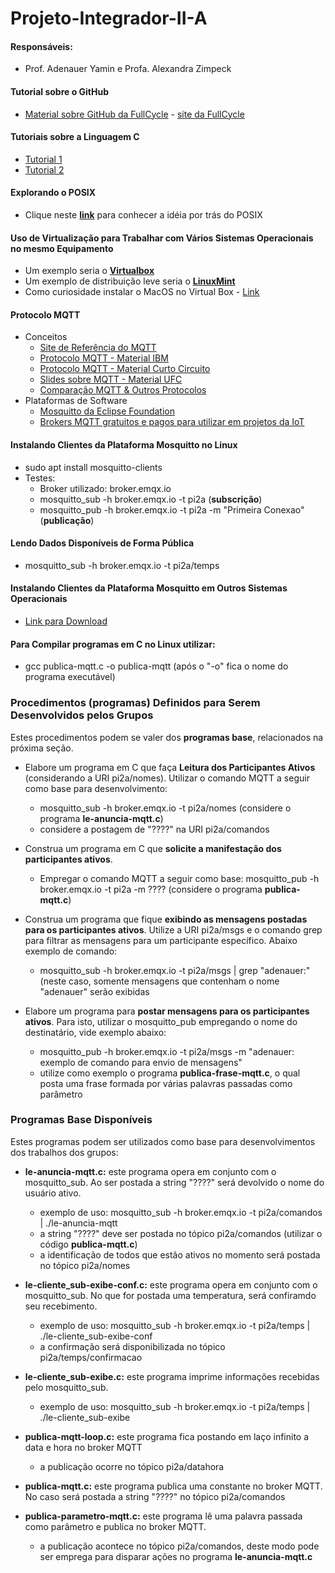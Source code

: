 # Projeto-Integrador-II-A

#### Responsáveis:
  * Prof. Adenauer Yamin e Profa. Alexandra Zimpeck

#### Tutorial sobre o GitHub
  * [Material sobre GitHub da FullCycle](https://fullcycle.com.br/git-e-github/) - [site da FullCycle](https://fullcycle.com.br/)

#### Tutoriais sobre a Linguagem C
  * [Tutorial 1](https://pt.wikibooks.org/wiki/Programar_em_C)
  * [Tutorial 2](https://wiki.ifsc.edu.br/mediawiki/index.php/AULA_5_-_Introdu%C3%A7%C3%A3o_%C3%A0_Linguagem_C_-_FIC#INTRODU.C3.87.C3.83O)

#### Explorando o POSIX
  * Clique neste **[link](https://pt.wikipedia.org/wiki/POSIX)** para conhecer a idéia por trás do POSIX

#### Uso de Virtualização para Trabalhar com Vários Sistemas Operacionais no mesmo Equipamento
  * Um exemplo seria o **[Virtualbox](https://www.virtualbox.org/)**
  * Um exemplo de distribuição leve seria o **[LinuxMint](https://linuxmint.com/)**
  * Como curiosidade instalar o MacOS no Virtual Box - [Link](https://youtu.be/Tru8CDZkpiY)

#### Protocolo MQTT
  * Conceitos
    * [Site de Referência do MQTT](https://mqtt.org/)
    * [Protocolo MQTT - Material IBM](https://www.ibm.com/developerworks/br/library/iot-mqtt-why-good-for-iot/index.html)
    * [Protocolo MQTT - Material Curto Circuito](https://www.curtocircuito.com.br/blog/introducao-ao-mqtt/)
    * [Slides sobre MQTT - Material UFC](https://pt.slideshare.net/MaurcioMoreiraNeto/protocolo-mqtt-redes-de-computadores)
    * [Comparação MQTT & Outros Protocolos](https://medium.com/internet-das-coisas/iot-05-dando-uma-breve-an%C3%A1lise-no-protocolo-mqtt-e404e977fbb6)
  * Plataformas de Software
    * [Mosquitto da Eclipse Foundation](https://mosquitto.org)
    * [Brokers MQTT gratuitos e pagos para utilizar em projetos da IoT](https://diyprojects.io/8-online-mqtt-brokers-iot-connected-objects-cloud/#.XzfHmEl7nUI)


#### Instalando Clientes da Plataforma Mosquitto no Linux

* sudo apt install mosquitto-clients
* Testes: 
  * Broker utilizado: broker.emqx.io
  * mosquitto_sub -h broker.emqx.io -t pi2a  (**subscrição**)
  * mosquitto_pub -h broker.emqx.io -t pi2a -m "Primeira Conexao"   (**publicação**)

#### Lendo Dados Disponíveis de Forma Pública

  * mosquitto_sub -h broker.emqx.io -t pi2a/temps

#### Instalando Clientes da Plataforma Mosquitto em Outros Sistemas Operacionais

* [Link para Download](https://mosquitto.org/download/)

#### Para Compilar programas em C no Linux utilizar:
* gcc publica-mqtt.c -o publica-mqtt  (após o "-o" fica o nome do programa executável)

### Procedimentos (programas) Definidos para Serem Desenvolvidos pelos Grupos

Estes procedimentos podem se valer dos **programas base**, relacionados na próxima seção.

* Elabore um programa em C que faça **Leitura dos Participantes Ativos** (considerando a URI pi2a/nomes). Utilizar o comando MQTT a seguir como base para desenvolvimento: 
  * mosquitto_sub -h broker.emqx.io -t pi2a/nomes (considere o programa **le-anuncia-mqtt.c**)
  * considere a postagem de "????" na URI pi2a/comandos

* Construa um programa em C que **solicite a manifestação dos participantes ativos**. 
  * Empregar o comando MQTT a seguir como base: mosquitto_pub -h broker.emqx.io -t pi2a -m ???? (considere o programa **publica-mqtt.c**)

* Construa um programa que fique **exibindo as mensagens postadas para os participantes ativos**. Utilize a URI pi2a/msgs e o comando grep para filtrar as mensagens para um participante específico. Abaixo exemplo de comando:
   *  mosquitto_sub -h broker.emqx.io -t pi2a/msgs | grep "adenauer:" (neste caso, somente mensagens que contenham o nome "adenauer" serão exibidas

* Elabore um programa para **postar mensagens para os participantes ativos**. Para isto, utilizar o mosquitto_pub empregando o nome do destinatário, vide exemplo abaixo:
   *  mosquitto_pub -h broker.emqx.io -t pi2a/msgs -m "adenauer: exemplo de comando para envio de mensagens"
   *  utilize como exemplo o programa **publica-frase-mqtt.c**, o qual posta uma frase formada por várias palavras passadas como parâmetro

### Programas Base Disponíveis

Estes programas podem ser utilizados como base para desenvolvimentos dos trabalhos dos grupos:

* **le-anuncia-mqtt.c:** este programa opera em conjunto com o mosquitto_sub. Ao ser postada a string "????" será devolvido o nome do usuário ativo.
  * exemplo de uso: mosquitto_sub -h broker.emqx.io -t pi2a/comandos | ./le-anuncia-mqtt
  * a string "????" deve ser postada no tópico pi2a/comandos (utilizar o código **publica-mqtt.c**)
  * a identificação de todos que estão ativos no momento será postada no tópico pi2a/nomes

* **le-cliente_sub-exibe-conf.c:** este programa opera em conjunto com o mosquitto_sub. No que for postada uma temperatura, será confiramdo seu recebimento.
  * exemplo de uso: mosquitto_sub -h broker.emqx.io -t pi2a/temps | ./le-cliente_sub-exibe-conf
  * a confirmação será disponibilizada no tópico pi2a/temps/confirmacao

* **le-cliente_sub-exibe.c:** este programa imprime informações recebidas pelo mosquitto_sub.
  * exemplo de uso: mosquitto_sub -h broker.emqx.io -t pi2a/temps | ./le-cliente_sub-exibe

* **publica-mqtt-loop.c:** este programa fica postando em laço infinito a data e hora no broker MQTT
  * a publicação ocorre no tópico pi2a/datahora

* **publica-mqtt.c:** este programa publica uma constante no broker MQTT. No caso será postada a string "????" no tópico pi2a/comandos 

* **publica-parametro-mqtt.c:** este programa lê uma palavra passada como parâmetro e publica no broker MQTT.
  * a publicação acontece no tópico pi2a/comandos, deste modo pode ser emprega para disparar ações no programa **le-anuncia-mqtt.c**
